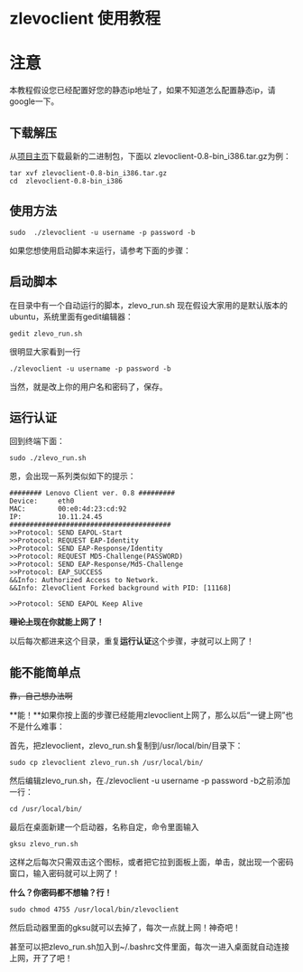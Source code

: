# zlevoclient 使用教程 #
# 注意 #
本教程假设您已经配置好您的静态ip地址了，如果不知道怎么配置静态ip，请google一下。

## 下载解压 ##
从[项目主页](http://code.google.com/p/zlevoclient/)下载最新的二进制包，下面以
zlevoclient-0.8-bin\_i386.tar.gz为例：
```
tar xvf zlevoclient-0.8-bin_i386.tar.gz
cd  zlevoclient-0.8-bin_i386
```

## 使用方法 ##
```
sudo  ./zlevoclient -u username -p password -b
```

如果您想使用启动脚本来运行，请参考下面的步骤：

## 启动脚本 ##
在目录中有一个自动运行的脚本，zlevo\_run.sh
现在假设大家用的是默认版本的ubuntu，系统里面有gedit编辑器：
```
gedit zlevo_run.sh
```
很明显大家看到一行
```
./zlevoclient -u username -p password -b
```
当然，就是改上你的用户名和密码了，保存。

## 运行认证 ##
回到终端下面：
```
sudo ./zlevo_run.sh
```
恩，会出现一系列类似如下的提示：
```
######## Lenovo Client ver. 0.8 #########
Device:     eth0
MAC:        00:e0:4d:23:cd:92
IP:         10.11.24.45
########################################
>>Protocol: SEND EAPOL-Start
>>Protocol: REQUEST EAP-Identity
>>Protocol: SEND EAP-Response/Identity
>>Protocol: REQUEST MD5-Challenge(PASSWORD)
>>Protocol: SEND EAP-Response/Md5-Challenge
>>Protocol: EAP_SUCCESS
&&Info: Authorized Access to Network. 
&&Info: ZlevoClient Forked background with PID: [11168]

>>Protocol: SEND EAPOL Keep Alive

```

**~~理论上~~现在你就能上网了！**

以后每次都进来这个目录，重复**运行认证**这个步骤，~~才~~就可以上网了！

## 能不能简单点 ##

~~靠，自己想办法啊~~

**能！**如果你按上面的步骤已经能用zlevoclient上网了，那么以后“一键上网”也不是什么难事：

首先，把zlevoclient，zlevo\_run.sh复制到/usr/local/bin/目录下：
```
sudo cp zlevoclient zlevo_run.sh /usr/local/bin/
```
然后编辑zlevo\_run.sh，在./zlevoclient -u username -p password -b之前添加一行：
```
cd /usr/local/bin/
```

最后在桌面新建一个启动器，名称自定，命令里面输入
```
gksu zlevo_run.sh
```

这样之后每次只需双击这个图标，或者把它拉到面板上面，单击，就出现一个密码窗口，输入密码就可以上网了！

**什么？你密码都不想输？行！**

```
sudo chmod 4755 /usr/local/bin/zlevoclient
```
然后启动器里面的gksu就可以去掉了，每次一点就上网！神奇吧！

甚至可以把zlevo\_run.sh加入到~/.bashrc文件里面，每次一进入桌面就自动连接上网，开了了吧！